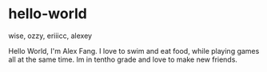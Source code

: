 # hello-world
wise, ozzy, eriiicc, alexey

Hello World,
I'm Alex Fang. I love to swim and eat food, while playing games all at the same time. Im in tentho grade and love to make new friends.
